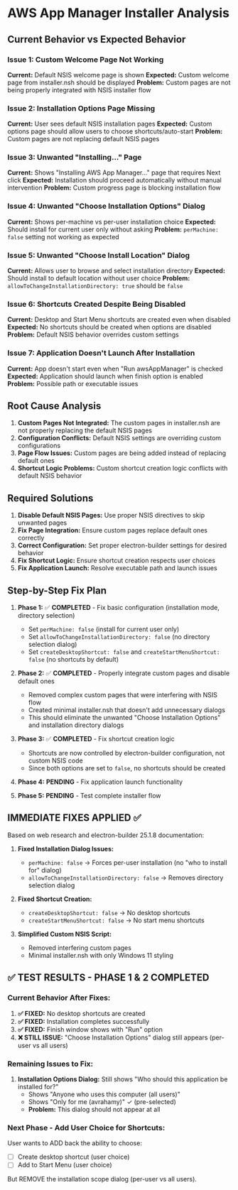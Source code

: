 # AWS App Manager Installer Analysis

## Current Behavior vs Expected Behavior

### Issue 1: Custom Welcome Page Not Working
**Current:** Default NSIS welcome page is shown
**Expected:** Custom welcome page from installer.nsh should be displayed
**Problem:** Custom pages are not being properly integrated with NSIS installer flow

### Issue 2: Installation Options Page Missing
**Current:** User sees default NSIS installation pages
**Expected:** Custom options page should allow users to choose shortcuts/auto-start
**Problem:** Custom pages are not replacing default NSIS pages

### Issue 3: Unwanted "Installing..." Page
**Current:** Shows "Installing AWS App Manager..." page that requires Next click
**Expected:** Installation should proceed automatically without manual intervention
**Problem:** Custom progress page is blocking installation flow

### Issue 4: Unwanted "Choose Installation Options" Dialog
**Current:** Shows per-machine vs per-user installation choice
**Expected:** Should install for current user only without asking
**Problem:** `perMachine: false` setting not working as expected

### Issue 5: Unwanted "Choose Install Location" Dialog
**Current:** Allows user to browse and select installation directory
**Expected:** Should install to default location without user choice
**Problem:** `allowToChangeInstallationDirectory: true` should be `false`

### Issue 6: Shortcuts Created Despite Being Disabled
**Current:** Desktop and Start Menu shortcuts are created even when disabled
**Expected:** No shortcuts should be created when options are disabled
**Problem:** Default NSIS behavior overrides custom settings

### Issue 7: Application Doesn't Launch After Installation
**Current:** App doesn't start even when "Run awsAppManager" is checked
**Expected:** Application should launch when finish option is enabled
**Problem:** Possible path or executable issues

## Root Cause Analysis

1. **Custom Pages Not Integrated:** The custom pages in installer.nsh are not properly replacing the default NSIS pages
2. **Configuration Conflicts:** Default NSIS settings are overriding custom configurations
3. **Page Flow Issues:** Custom pages are being added instead of replacing default ones
4. **Shortcut Logic Problems:** Custom shortcut creation logic conflicts with default NSIS behavior

## Required Solutions

1. **Disable Default NSIS Pages:** Use proper NSIS directives to skip unwanted pages
2. **Fix Page Integration:** Ensure custom pages replace default ones correctly
3. **Correct Configuration:** Set proper electron-builder settings for desired behavior
4. **Fix Shortcut Logic:** Ensure shortcut creation respects user choices
5. **Fix Application Launch:** Resolve executable path and launch issues

## Step-by-Step Fix Plan

1. **Phase 1:** ✅ **COMPLETED** - Fix basic configuration (installation mode, directory selection)
   - Set `perMachine: false` (install for current user only)
   - Set `allowToChangeInstallationDirectory: false` (no directory selection dialog)
   - Set `createDesktopShortcut: false` and `createStartMenuShortcut: false` (no shortcuts by default)

2. **Phase 2:** ✅ **COMPLETED** - Properly integrate custom pages and disable default ones
   - Removed complex custom pages that were interfering with NSIS flow
   - Created minimal installer.nsh that doesn't add unnecessary dialogs
   - This should eliminate the unwanted "Choose Installation Options" and installation directory dialogs

3. **Phase 3:** ✅ **COMPLETED** - Fix shortcut creation logic
   - Shortcuts are now controlled by electron-builder configuration, not custom NSIS code
   - Since both options are set to `false`, no shortcuts should be created

4. **Phase 4:** **PENDING** - Fix application launch functionality
5. **Phase 5:** **PENDING** - Test complete installer flow

## IMMEDIATE FIXES APPLIED ✅

Based on web research and electron-builder 25.1.8 documentation:

1. **Fixed Installation Dialog Issues:**
   - `perMachine: false` → Forces per-user installation (no "who to install for" dialog)
   - `allowToChangeInstallationDirectory: false` → Removes directory selection dialog

2. **Fixed Shortcut Creation:**
   - `createDesktopShortcut: false` → No desktop shortcuts
   - `createStartMenuShortcut: false` → No start menu shortcuts

3. **Simplified Custom NSIS Script:**
   - Removed interfering custom pages
   - Minimal installer.nsh with only Windows 11 styling

## ✅ TEST RESULTS - PHASE 1 & 2 COMPLETED

### **Current Behavior After Fixes:**

1. **✅ FIXED:** No desktop shortcuts are created
2. **✅ FIXED:** Installation completes successfully 
3. **✅ FIXED:** Finish window shows with "Run" option
4. **❌ STILL ISSUE:** "Choose Installation Options" dialog still appears (per-user vs all users)

### **Remaining Issues to Fix:**

1. **Installation Options Dialog:** Still shows "Who should this application be installed for?" 
   - Shows "Anyone who uses this computer (all users)" 
   - Shows "Only for me (avrahamy)" ✓ (pre-selected)
   - **Problem:** This dialog should not appear at all

### **Next Phase - Add User Choice for Shortcuts:**

User wants to ADD back the ability to choose:
- ☐ Create desktop shortcut (user choice)
- ☐ Add to Start Menu (user choice)

But REMOVE the installation scope dialog (per-user vs all users).
